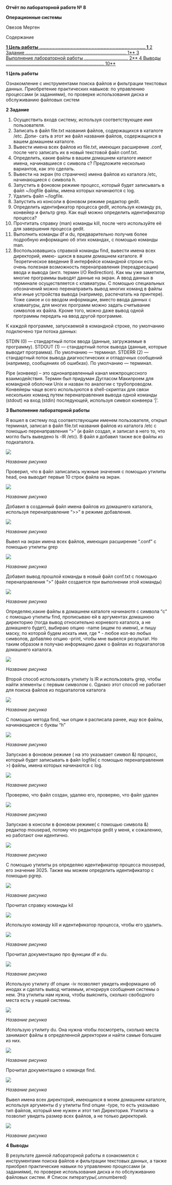 ﻿**Отчёт по лабораторной работе № 8** 

**Операционные системы** 

Овезов Мерген 

Содержание 

[**1 Цель работы ....................................................................... 1** ](#_page0_x69.00_y404.00)[2 Задание .............................................................................. 1** ](#_page0_x69.00_y496.00)[3 Выполнение лабораторной работы .................................. 2** ](#_page1_x69.00_y554.00)[4 Выводы ............................................................................ 10** ](#_page7_x69.00_y642.00)

<a name="_page0_x69.00_y404.00"></a>**1  Цель работы** 

Ознакомление с инструментами поиска файлов и фильтрации текстовых данных. Приобретение практических навыков: по управлению процессами (и заданиями), по проверке использования диска и обслуживанию файловых систем 

<a name="_page0_x69.00_y496.00"></a>**2  Задание** 

1. Осуществить входв систему, используя соответствующее имя пользователя. 
1. Записать в файл file.txt названия файлов, содержащихся в каталоге /etc. Допи- сать в этот же файл названия файлов, содержащихся в вашем домашнем каталоге. 
3. Вывести имена всех файлов из file.txt, имеющих расширение .conf, после чего записать их в новый текстовой файл conf.txt. 
4. Определить, какие файлы в вашем домашнем каталоге имеют имена, начинавшиеся с символа c? Предложите несколько вариантов, как это сделать. 
5. Вывести на экран (по странично) имена файлов из каталога /etc, начинающиеся с символа h. 
6. Запустить в фоновом режиме процесс, который будет записывать в файл ~/logfile файлы, имена которых начинаются с log. 
7. Удалить файл ~/logfile. 
7. Запустить из консоли в фоновом режиме редактор gedit. 
7. Определить идентификатор процесса gedit, используя команду ps, конвейер и фильтр grep. Как ещё можно определить идентификатор процесса? 
7. Прочтитать справку (man) команды kill, после чего используйте её для завершения процесса gedit. 
7. Выполнить команды df и du, предварительно получив более подробную информацию об этих командах, с помощью команды man. 
7. Воспользовавшись справкой команды find, вывести имена всех директорий, имею- щихся в вашем домашнем каталоге. # Теоретическое введение В интерфейсе командной строки есть очень полезная возможность перенаправления (переадресации) ввода и вывода (англ. термин I/O Redirection). Как мы уже заметили, многие программы выводят данные на экран. А ввод данных в терминале осуществляется с клавиатуры. С помощью специальных обозначений можно перенаправить вывод многих команд в файлы или иные устройства вывода (например, распечатать на принтере). Тоже самое и со вводом информации, вместо ввода данных с клавиатуры, для многих программ можно задать считывание символов их файла. Кроме того, можно даже вывод одной программы передать на ввод другой программе. 

К каждой программе, запускаемой в командной строке, по умолчанию подключено три потока данных: 

STDIN (0) — стандартный поток ввода (данные, загружаемые в программу). STDOUT (1) — стандартный поток вывода (данные, которые выводит программа). По умолчанию — терминал. STDERR (2) — стандартный поток вывода диагностических и отладочных сообщений (например, сообщениях об ошибках). По умолчанию — терминал. 

Pipe (конвеер) – это однонаправленный канал межпроцессного взаимодействия. Термин был придуман Дугласом Макилроем для командной оболочки Unix и назван по аналогии с трубопроводом. Конвейеры чаще всего используются в shell-скриптах для связи нескольких команд путем перенаправления вывода одной команды (stdout) на вход (stdin) последующей, используя символ конвеера ‘|’. 

<a name="_page1_x69.00_y554.00"></a>**3  Выполнение лабораторной работы** 

Я вошел в систему под соответствующим именем пользователя, открыл терминал, записал в файл file.txt названия файлов из каталога /etc с помощью перенаправления “>” (и файл создал, и записал в него то, что могло быть выведено ls -lR /etc). В файл я добавил также все файлы из подкаталога. 

![](Aspose.Words.6ce33aed-b146-4a75-9d1d-b45febab5f42.001.png)

*Название рисунка* 

Проверил, что в файл записались нужные значения с помощью утилиты head, она выводит первые 10 строк файла на экран. 

![](Aspose.Words.6ce33aed-b146-4a75-9d1d-b45febab5f42.002.png)

*Название рисунка* 

Добавил в созданный файл имена файлов из домашнего каталога, используя перенаправление “>>” в режиме добавления. 

![](Aspose.Words.6ce33aed-b146-4a75-9d1d-b45febab5f42.003.png)

*Название рисунка* 

Вывел на экран имена всех файлов, имеющих расширение “.conf” с помощью утилиты grep 

![](Aspose.Words.6ce33aed-b146-4a75-9d1d-b45febab5f42.004.png)

*Название рисунка* 

Добавил вывод прошлой команды в новый файл conf.txt с помощью перенаправления “>” (файл создается при выполнении этой команды) 

![](Aspose.Words.6ce33aed-b146-4a75-9d1d-b45febab5f42.005.png)

*Название рисунка* 

Определяю,какие файлы в домашнем каталоге начинаютя с символа “c” с помощью утилиты find, прописываю ей в аргументах домашнюю директорию (тогда вывод относительно корневого каталога, а не домашнего будет), выбираю опцию -name (ищем по имени), и пишу маску, по которой будем искать имя, где \* - любое кол-во любых символов, добавляю опцию -print, чтобы мне вывелся результат. Но таким образом я получаю информацию даже о файлах из подкаталогов домашнего каталога. 

![](Aspose.Words.6ce33aed-b146-4a75-9d1d-b45febab5f42.006.png)

*Название рисунка* 

Второй способ использовать утилиту ls lR и использовать grep, чтобы найти элементы с первым символом с. Однако этот способ не работает для поиска файлов из подкаталогов каталога 

![](Aspose.Words.6ce33aed-b146-4a75-9d1d-b45febab5f42.007.png)

*Название рисунка* 

С помощью метода find, чьи опции я расписала ранее, ищу все файлы, начинающиеся с буквы “h” 

![](Aspose.Words.6ce33aed-b146-4a75-9d1d-b45febab5f42.008.jpeg)

*Название рисунка* 

Запускаю в фоновом режиме ( на это указывает символ &) процесс, который будет записывать в файл logfile( с помощью перенаправления >) файлы, имена которых начинаются с log. 

![](Aspose.Words.6ce33aed-b146-4a75-9d1d-b45febab5f42.009.png)

*Название рисунка* 

Проверяю, что файл создан, удаляю его, проверяю, что файл удален 

![](Aspose.Words.6ce33aed-b146-4a75-9d1d-b45febab5f42.010.png)

*Название рисунка* 

Запускаю в консоли в фоновом режиме( с помощью символа &) редактор mousepad, потому что редактора gedit у меня, к сожалению, но работают они идентично. 

![](Aspose.Words.6ce33aed-b146-4a75-9d1d-b45febab5f42.011.png)

*Название рисунка* 

С помощью утилиты ps определяю идентификатор процесса mousepad, его значение 3025. Также мы можем определить идентификатор с помощью pgrep. 

![](Aspose.Words.6ce33aed-b146-4a75-9d1d-b45febab5f42.012.png)

*Название рисунка* 

Прочитал справку команды kil 

![](Aspose.Words.6ce33aed-b146-4a75-9d1d-b45febab5f42.013.jpeg)

Использую команду kill и идентификатор процесса, чтобы его удалить. 

![](Aspose.Words.6ce33aed-b146-4a75-9d1d-b45febab5f42.014.png)

*Название рисунка* 

Прочитал документацию про функции df и du. 

![](Aspose.Words.6ce33aed-b146-4a75-9d1d-b45febab5f42.015.png)

*Название рисунка* 

Использую утилиту df опции -iv позволяет увидеть информацию об инодах и сделать вывод читаемым, игнорируя сообщения системы о нем. Эта утилиты нам нужна, чтобы выяснить, сколько свободного места есть у нашей системы. 

![](Aspose.Words.6ce33aed-b146-4a75-9d1d-b45febab5f42.016.png)

*Название рисунка* 

Использую утилиту du. Она нужна чтобы посмотреть, сколько места занимают файлы в определенной директории и найти самые большие из них. 

![](Aspose.Words.6ce33aed-b146-4a75-9d1d-b45febab5f42.017.png)

*Название рисунка* 

Прочитал документацию о команде find. 

![](Aspose.Words.6ce33aed-b146-4a75-9d1d-b45febab5f42.018.jpeg)

*Название рисунка* 

Вывел имена всех директорий, имеющихся в моем домашнем каталоге, используя аргументы d у утилиты find опции -type, то есть указываю тип файлов, который мне нужен и этот тип Директория. Утилита -а позволит увидеть размер всех файлов, а не только директорий. 

![](Aspose.Words.6ce33aed-b146-4a75-9d1d-b45febab5f42.019.jpeg)

*Название рисунка* 

<a name="_page7_x69.00_y642.00"></a>**4  Выводы** 

В результате данной лабораторной работы я ознакомился с инструментами поиска файлов и фильтрации текстовых данных, а также приобрел практические навыки по управлению процессами (и заданиями), по проверке использования диска и по обслуживанию файловых систем. # Список литературы{.unnumbered} 
